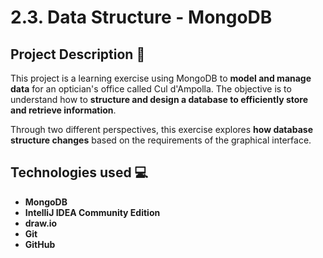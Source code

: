 
# 2.3. Data Structure - MongoDB

## Project Description 📄

This project is a learning exercise using MongoDB to **model and manage data** for an optician's office called Cul d'Ampolla. The objective is to understand how to **structure and design a database to efficiently store and retrieve information**. 

Through two different perspectives, this exercise explores **how database structure changes** based on the requirements of the graphical interface.
## Technologies used 💻

- **MongoDB**
- **IntelliJ IDEA Community Edition**
- **draw.io**
- **Git**
- **GitHub**

